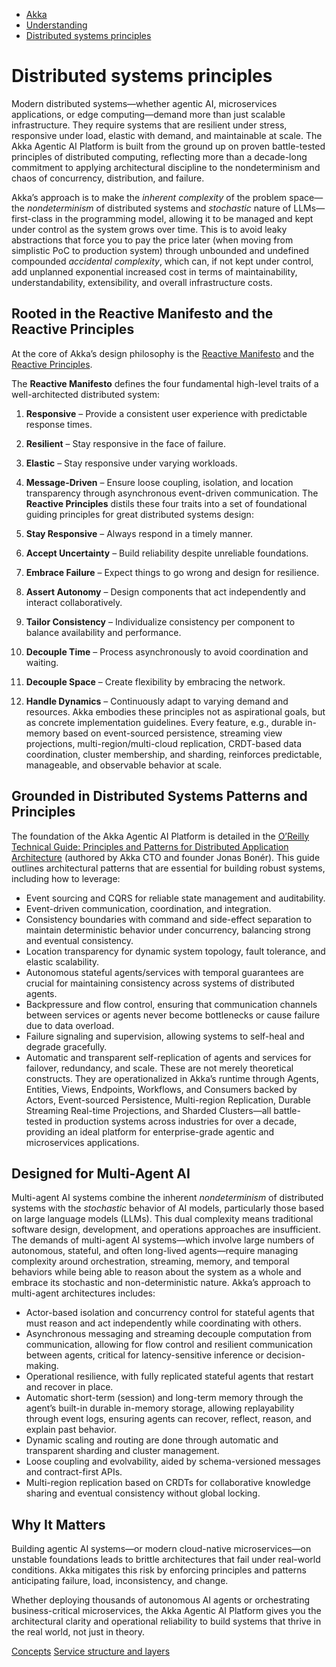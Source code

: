 <!-- <nav> -->
- [Akka](../index.html)
- [Understanding](index.html)
- [Distributed systems principles](distributed-systems.html)

<!-- </nav> -->

# Distributed systems principles

Modern distributed systems—whether agentic AI, microservices applications, or edge computing—demand more than just scalable infrastructure. They require systems that are resilient under stress, responsive under load, elastic with demand, and maintainable at scale. The Akka Agentic AI Platform is built from the ground up on proven battle-tested principles of distributed computing, reflecting more than a decade-long commitment to applying architectural discipline to the nondeterminism and chaos of concurrency, distribution, and failure.

Akka’s approach is to make the *inherent complexity* of the problem space—the *nondeterminism* of distributed systems and *stochastic* nature of LLMs—first-class in the programming model, allowing it to be managed and kept under control as the system grows over time. This is to avoid leaky abstractions that force you to pay the price later (when moving from simplistic PoC to production system) through unbounded and undefined compounded *accidental complexity*, which can, if not kept under control, add unplanned exponential increased cost in terms of maintainability, understandability, extensibility, and overall infrastructure costs.

## <a href="about:blank#_rooted_in_the_reactive_manifesto_and_the_reactive_principles"></a> Rooted in the Reactive Manifesto and the Reactive Principles

At the core of Akka’s design philosophy is the [Reactive Manifesto](https://reactivemanifesto.org/) and the [Reactive Principles](https://www.reactiveprinciples.org/).

The **Reactive Manifesto** defines the four fundamental high-level traits of a well-architected distributed system:

1. **Responsive** – Provide a consistent user experience with predictable response times.
2. **Resilient** – Stay responsive in the face of failure.
3. **Elastic** – Stay responsive under varying workloads.
4. **Message-Driven** – Ensure loose coupling, isolation, and location transparency through asynchronous event-driven communication.
The **Reactive Principles** distils these four traits into a set of foundational guiding principles for great distributed systems design:

1. **Stay Responsive** – Always respond in a timely manner.
2. **Accept Uncertainty** – Build reliability despite unreliable foundations.
3. **Embrace Failure** – Expect things to go wrong and design for resilience.
4. **Assert Autonomy** – Design components that act independently and interact collaboratively.
5. **Tailor Consistency** – Individualize consistency per component to balance availability and performance.
6. **Decouple Time** – Process asynchronously to avoid coordination and waiting.
7. **Decouple Space** – Create flexibility by embracing the network.
8. **Handle Dynamics** – Continuously adapt to varying demand and resources.
Akka embodies these principles not as aspirational goals, but as concrete implementation guidelines. Every feature, e.g., durable in-memory based on event-sourced persistence, streaming view projections, multi-region/multi-cloud replication, CRDT-based data coordination, cluster membership, and sharding, reinforces predictable, manageable, and observable behavior at scale.

## <a href="about:blank#_grounded_in_distributed_systems_patterns_and_principles"></a> Grounded in Distributed Systems Patterns and Principles

The foundation of the Akka Agentic AI Platform is detailed in the [O’Reilly Technical Guide: Principles and Patterns for Distributed Application Architecture](https://content.akka.io/guide/principles-and-patterns-for-distributed-application-architecture) (authored by Akka CTO and founder Jonas Bonér). This guide outlines architectural patterns that are essential for building robust systems, including how to leverage:

- Event sourcing and CQRS for reliable state management and auditability.
- Event-driven communication, coordination, and integration.
- Consistency boundaries with command and side-effect separation to maintain deterministic behavior under concurrency, balancing strong and eventual consistency.
- Location transparency for dynamic system topology,  fault tolerance, and elastic scalability.
- Autonomous stateful agents/services with temporal guarantees are crucial for maintaining consistency across systems of distributed agents.
- Backpressure and flow control, ensuring that communication channels between services or agents never become bottlenecks or cause failure due to data overload.
- Failure signaling and supervision, allowing systems to self-heal and degrade gracefully.
- Automatic and transparent self-replication of agents and services for failover, redundancy, and scale.
These are not merely theoretical constructs. They are operationalized in Akka’s runtime through Agents, Entities, Views, Endpoints, Workflows, and Consumers backed by Actors, Event-sourced Persistence, Multi-region Replication, Durable Streaming Real-time Projections, and Sharded Clusters—all battle-tested in production systems across industries for over a decade, providing an ideal platform for enterprise-grade agentic and microservices applications.

## <a href="about:blank#_designed_for_multi_agent_ai"></a> Designed for Multi-Agent AI

Multi-agent AI systems combine the inherent *nondeterminism* of distributed systems with the *stochastic* behavior of AI models, particularly those based on large language models (LLMs). This dual complexity means traditional software design, development, and operations approaches are insufficient.
The demands of multi-agent AI systems—which involve large numbers of autonomous, stateful, and often long-lived agents—require managing complexity around orchestration, streaming, memory, and temporal behaviors while being able to reason about the system as a whole and embrace its stochastic and non-deterministic nature.
Akka’s approach to multi-agent architectures includes:

- Actor-based isolation and concurrency control for stateful agents that must reason and act independently while coordinating with others.
- Asynchronous messaging and streaming decouple computation from communication, allowing for flow control and resilient communication between agents, critical for latency-sensitive inference or decision-making.
- Operational resilience, with fully replicated stateful agents that restart and recover in place.
- Automatic short-term (session) and long-term memory through the agent’s built-in durable in-memory storage, allowing replayability through event logs, ensuring agents can recover, reflect, reason, and explain past behavior.
- Dynamic scaling and routing are done through automatic and transparent sharding and cluster management.
- Loose coupling and evolvability, aided by schema-versioned messages and contract-first APIs.
- Multi-region replication based on CRDTs for collaborative knowledge sharing and eventual consistency without global locking.

## <a href="about:blank#_why_it_matters"></a> Why It Matters

Building agentic AI systems—or modern cloud-native microservices—on unstable foundations leads to brittle architectures that fail under real-world conditions. Akka mitigates this risk by enforcing principles and patterns anticipating failure, load, inconsistency, and change.

Whether deploying thousands of autonomous AI agents or orchestrating business-critical microservices, the Akka Agentic AI Platform gives you the architectural clarity and operational reliability to build systems that thrive in the real world, not just in theory.

<!-- <footer> -->
<!-- <nav> -->
[Concepts](concepts.html) [Service structure and layers](architecture-model.html)
<!-- </nav> -->

<!-- </footer> -->

<!-- <aside> -->

<!-- </aside> -->